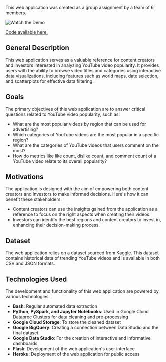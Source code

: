 This web application was created as a group assignment by a team of 6 members.

![Watch the Demo](https://www.youtube.com/embed/woDV2NUmlX8)

[Code available here.](https://github.com/deborahdjon/Cloud_Technologies_Assignment)

## General Description

This web application serves as a valuable reference for content creators and investors interested in analyzing YouTube video popularity. It provides users with the ability to browse video titles and categories using interactive data visualizations, including features such as world maps, date selection, and scatterplots for effective data filtering.

## Goals

The primary objectives of this web application are to answer critical questions related to YouTube video popularity, such as:

- What are the most popular videos by region that can be used for advertising?
- Which categories of YouTube videos are the most popular in a specific region?
- What are the categories of YouTube videos that users comment on the most?
- How do metrics like like count, dislike count, and comment count of a YouTube video relate to its overall popularity?

## Motivations

The application is designed with the aim of empowering both content creators and investors to make informed decisions. Here's how it can benefit these stakeholders:

- Content creators can use the insights gained from the application as a reference to focus on the right aspects when creating their videos.
- Investors can identify the best regions and content creators to invest in, enhancing their decision-making process.

## Dataset

The web application relies on a dataset sourced from Kaggle. This dataset contains historical data of trending YouTube videos and is available in both CSV and JSON formats.

## Technologies Used

The development and functionality of this web application are powered by various technologies:

- **Bash**: Regular automated data extraction
- **Python, PySpark, and Jupyter Notebooks**: Used in Google Cloud Dataproc Clusters for data cleaning and pre-processing
- **Google Cloud Storage**: To store the cleaned dataset
- **Google BigQuery**: Creating a connection between Data Studio and the final dataset
- **Google Data Studio**: For the creation of interactive and informative dashboards
- **Flask**: Development of the web application's user interface
- **Heroku**: Deployment of the web application for public access
